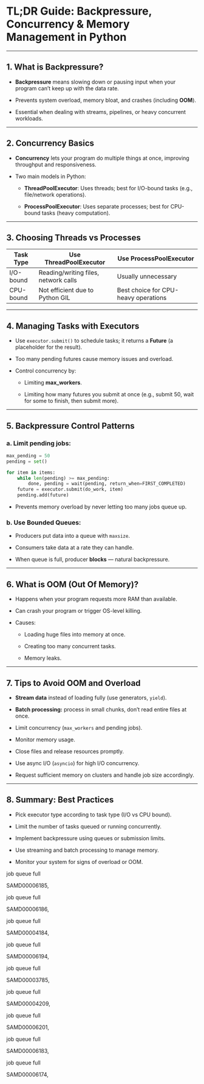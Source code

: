 # TL;DR Guide: Backpressure, Concurrency & Memory Management in Python

---

## 1. **What is Backpressure?**

- **Backpressure** means slowing down or pausing input when your program can’t keep up with the data rate.
    
- Prevents system overload, memory bloat, and crashes (including **OOM**).
    
- Essential when dealing with streams, pipelines, or heavy concurrent workloads.
    

---

## 2. **Concurrency Basics**

- **Concurrency** lets your program do multiple things at once, improving throughput and responsiveness.
    
- Two main models in Python:
    
    - **ThreadPoolExecutor**: Uses threads; best for I/O-bound tasks (e.g., file/network operations).
        
    - **ProcessPoolExecutor**: Uses separate processes; best for CPU-bound tasks (heavy computation).
        

---

## 3. **Choosing Threads vs Processes**

|Task Type|Use ThreadPoolExecutor|Use ProcessPoolExecutor|
|---|---|---|
|I/O-bound|Reading/writing files, network calls|Usually unnecessary|
|CPU-bound|Not efficient due to Python GIL|Best choice for CPU-heavy operations|

---

## 4. **Managing Tasks with Executors**

- Use `executor.submit()` to schedule tasks; it returns a **Future** (a placeholder for the result).
    
- Too many pending futures cause memory issues and overload.
    
- Control concurrency by:
    
    - Limiting **max_workers**.
        
    - Limiting how many futures you submit at once (e.g., submit 50, wait for some to finish, then submit more).
        

---

## 5. **Backpressure Control Patterns**

### a. Limit pending jobs:

```python
max_pending = 50
pending = set()

for item in items:
    while len(pending) >= max_pending:
        done, pending = wait(pending, return_when=FIRST_COMPLETED)
    future = executor.submit(do_work, item)
    pending.add(future)
```

- Prevents memory overload by never letting too many jobs queue up.
    

### b. Use Bounded Queues:

- Producers put data into a queue with `maxsize`.
    
- Consumers take data at a rate they can handle.
    
- When queue is full, producer **blocks** — natural backpressure.
    

---

## 6. **What is OOM (Out Of Memory)?**

- Happens when your program requests more RAM than available.
    
- Can crash your program or trigger OS-level killing.
    
- Causes:
    
    - Loading huge files into memory at once.
        
    - Creating too many concurrent tasks.
        
    - Memory leaks.
        

---

## 7. **Tips to Avoid OOM and Overload**

- **Stream data** instead of loading fully (use generators, `yield`).
    
- **Batch processing:** process in small chunks, don’t read entire files at once.
    
- Limit concurrency (`max_workers` and pending jobs).
    
- Monitor memory usage.
    
- Close files and release resources promptly.
    
- Use async I/O (`asyncio`) for high I/O concurrency.
    
- Request sufficient memory on clusters and handle job size accordingly.
    

---

## 8. **Summary: Best Practices**

- Pick executor type according to task type (I/O vs CPU bound).
    
- Limit the number of tasks queued or running concurrently.
    
- Implement backpressure using queues or submission limits.
    
- Use streaming and batch processing to manage memory.
    
- Monitor your system for signs of overload or OOM.
    


job queue full

SAMD00006185,

job queue full

SAMD00006186,

job queue full

SAMD00004184,

job queue full

SAMD00006194,

job queue full

SAMD00003785,

job queue full

SAMD00004209,

job queue full

SAMD00006201,

job queue full

SAMD00006183,

job queue full

SAMD00006174,